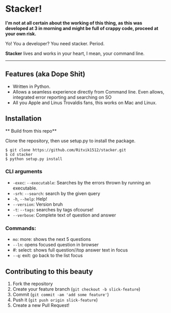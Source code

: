 # Stacker!
<p align="center">

<b> I'm not at all certain about the working of this thing, as this was developed at 3 in morning and might be full of crappy code, proceed at your own risk. </b></p>
<p align="center">

Yo! You a developer? You need stacker. Period. <br/>

<b>Stacker</b> lives and works in your heart, I mean, your command line. <br/> </p>

***

## Features (aka Dope Shit)

+ Written in Python.
+ Allows a seamless experience directly from Command line. Even allows, integrated error reporting and searching on SO
+ All you Apple and Linus Trovaldis fans, this works on Mac and Linux.

## Installation

** Build from this repo**

Clone the repository, then use setup.py to install the package.

    $ git clone https://github.com/Ritvik1512/stacker.git
    $ cd stacker
    $ python setup.py install


### CLI arguments
+ `-exec`: `--executable`: Searches by the errors thrown by running an executable.
+ `-srh`: `--search`: search by the given query
+ `-h`, `--help`: Help!
+ `--version`: Version bruh
+ `-t`: `--tags`: searches by tags ofcourse!
+ `--verbose`: Complete text of question and answer

### Commands:
+ `mo`: more: shows the next 5 questions
+ `--ln`: opens focused question in browser
+ #: select: shows full question//top answer text in focus
+ `--q`: exit: go back to the list focus

## Contributing to this beauty

1. Fork the repository
2. Create your feature branch (`git checkout -b slick-feature`)
3. Commit (`git commit -am 'add some feature'`)
4. Push it (`git push origin slick-feature`)
5. Create a new Pull Request!
